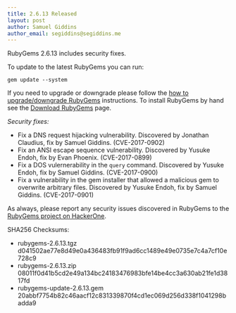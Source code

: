 ```yaml
---
title: 2.6.13 Released
layout: post
author: Samuel Giddins
author_email: segiddins@segiddins.me
---
```


RubyGems 2.6.13 includes security fixes.

To update to the latest RubyGems you can run:

    gem update --system

If you need to upgrade or downgrade please follow the [how to upgrade/downgrade
RubyGems][upgrading] instructions.  To install RubyGems by hand see the
[Download RubyGems][download] page.

_Security fixes:_

* Fix a DNS request hijacking vulnerability. Discovered by Jonathan Claudius, fix by Samuel Giddins. (CVE-2017-0902)
* Fix an ANSI escape sequence vulnerability. Discovered by Yusuke Endoh, fix by Evan Phoenix. (CVE-2017-0899)
* Fix a DOS vulernerability in the `query` command. Discovered by Yusuke Endoh, fix by Samuel Giddins. (CVE-2017-0900)
* Fix a vulnerability in the gem installer that allowed a malicious gem to overwrite arbitrary files. Discovered by Yusuke Endoh, fix by Samuel Giddins. (CVE-2017-0901)

As always, please report any security issues discovered in RubyGems to the [RubyGems project on HackerOne](https://hackerone.com/rubygems).

SHA256 Checksums:

* rubygems-2.6.13.tgz  
  d041502ae77e8d49e0a436483fb91f9ad6cc1489e49e0735e7c4a7cf10e728c9
* rubygems-2.6.13.zip  
  08011f0d41b5cd2e49a134bc24183476983bfe14be4cc3a630ab21fe1d3817fd
* rubygems-update-2.6.13.gem  
  20abbf7754b82c46aacf12c831339870f4cd1ec069d256d338f1041298badda9


[download]: http://rubygems.org/pages/download
[upgrading]: http://docs.seattlerb.org/rubygems/UPGRADING_rdoc.html

